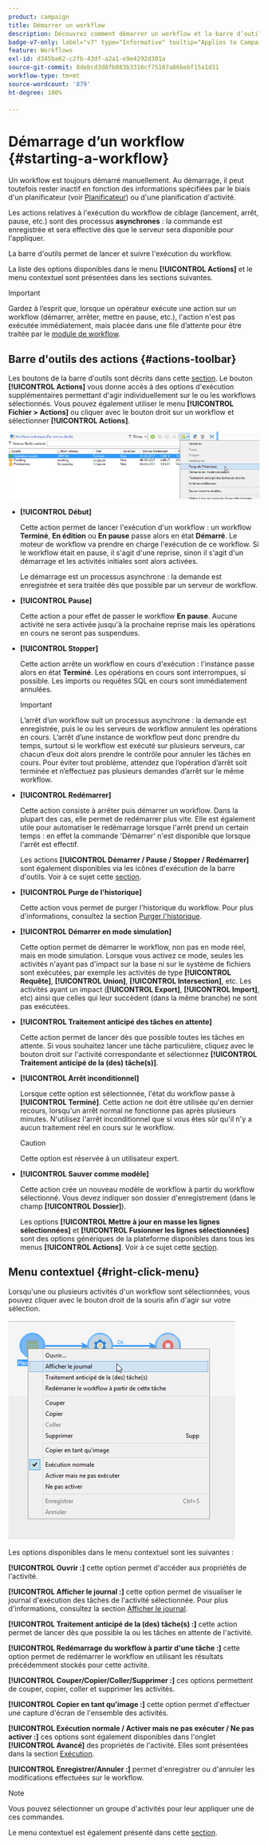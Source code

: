 ```yaml
---
product: campaign
title: Démarrer un workflow
description: Découvrez comment démarrer un workflow et la barre d’outils des actions de workflows ainsi que le menu contextuel
badge-v7-only: label="v7" type="Informative" tooltip="Applies to Campaign Classic v7 only"
feature: Workflows
exl-id: d345ba62-c2fb-43df-a2a1-e9e4292d301a
source-git-commit: 8debcd3d8fb883b3316cf75187a86bebf15a1d31
workflow-type: tm+mt
source-wordcount: '879'
ht-degree: 100%

---
```


# Démarrage dʼun workflow {#starting-a-workflow}



Un workflow est toujours démarré manuellement. Au démarrage, il peut toutefois rester inactif en fonction des informations spécifiées par le biais d&#39;un planificateur (voir [Planificateur](scheduler.md)) ou d&#39;une planification d&#39;activité.

Les actions relatives à l&#39;exécution du workflow de ciblage (lancement, arrêt, pause, etc.) sont des processus **asynchrones** : la commande est enregistrée et sera effective dès que le serveur sera disponible pour l&#39;appliquer.

La barre d&#39;outils permet de lancer et suivre l&#39;exécution du workflow.

La liste des options disponibles dans le menu **[!UICONTROL Actions]** et le menu contextuel sont présentées dans les sections suivantes.

>[!IMPORTANT]
>
>Gardez à l’esprit que, lorsque un opérateur exécute une action sur un workflow (démarrer, arrêter, mettre en pause, etc.), l&#39;action n&#39;est pas exécutée immédiatement, mais placée dans une file d’attente pour être traitée par le [module de workflow](architecture.md).

## Barre d&#39;outils des actions {#actions-toolbar}

Les boutons de la barre d&#39;outils sont décrits dans cette [section](../../campaign/using/marketing-campaign-deliveries.md#building-the-main-target-in-a-workflow). Le bouton **[!UICONTROL Actions]** vous donne accès à des options d&#39;exécution supplémentaires permettant d&#39;agir individuellement sur le ou les workflows sélectionnés. Vous pouvez également utiliser le menu **[!UICONTROL Fichier > Actions]** ou cliquer avec le bouton droit sur un workflow et sélectionner **[!UICONTROL Actions]**.

![](assets/purge_historique.png)

* **[!UICONTROL Début]**

   Cette action permet de lancer l&#39;exécution d&#39;un workflow : un workflow **Terminé**, **En édition** ou **En pause** passe alors en état **Démarré**. Le moteur de workflow va prendre en charge l&#39;exécution de ce workflow. Si le workflow était en pause, il s&#39;agit d&#39;une reprise, sinon il s&#39;agit d&#39;un démarrage et les activités initiales sont alors activées.

   Le démarrage est un processus asynchrone : la demande est enregistrée et sera traitée dès que possible par un serveur de workflow.

* **[!UICONTROL Pause]**

   Cette action a pour effet de passer le workflow **En pause**. Aucune activité ne sera activée jusqu&#39;à la prochaine reprise mais les opérations en cours ne seront pas suspendues.

* **[!UICONTROL Stopper]**

   Cette action arrête un workflow en cours d&#39;exécution : l&#39;instance passe alors en état **Terminé**. Les opérations en cours sont interrompues, si possible. Les imports ou requêtes SQL en cours sont immédiatement annulées.

   >[!IMPORTANT]
   >
   >L’arrêt d’un workflow suit un processus asynchrone : la demande est enregistrée, puis le ou les serveurs de workflow annulent les opérations en cours. L’arrêt d’une instance de workflow peut donc prendre du temps, surtout si le workflow est exécuté sur plusieurs serveurs, car chacun d’eux doit alors prendre le contrôle pour annuler les tâches en cours. Pour éviter tout problème, attendez que l’opération d’arrêt soit terminée et n’effectuez pas plusieurs demandes d’arrêt sur le même workflow.

* **[!UICONTROL Redémarrer]**

   Cette action consiste à arrêter puis démarrer un workflow. Dans la plupart des cas, elle permet de redémarrer plus vite. Elle est également utile pour automatiser le redémarrage lorsque l&#39;arrêt prend un certain temps : en effet la commande &#39;Démarrer&#39; n&#39;est disponible que lorsque l&#39;arrêt est effectif.

   Les actions **[!UICONTROL Démarrer / Pause / Stopper / Redémarrer]** sont également disponibles via les icônes d&#39;exécution de la barre d&#39;outils. Voir à ce sujet cette [section](../../campaign/using/marketing-campaign-deliveries.md#creating-a-targeting-workflow).

* **[!UICONTROL Purge de l&#39;historique]**

   Cette action vous permet de purger l&#39;historique du workflow. Pour plus d&#39;informations, consultez la section [Purger l&#39;historique](monitoring-workflow-execution.md#purging-the-logs).

* **[!UICONTROL Démarrer en mode simulation]**

   Cette option permet de démarrer le workflow, non pas en mode réel, mais en mode simulation. Lorsque vous activez ce mode, seules les activités n&#39;ayant pas d&#39;impact sur la base ni sur le système de fichiers sont exécutées, par exemple les activités de type **[!UICONTROL Requête]**, **[!UICONTROL Union]**, **[!UICONTROL Intersection]**, etc. Les activités ayant un impact (**[!UICONTROL Export]**, **[!UICONTROL Import]**, etc) ainsi que celles qui leur succèdent (dans la même branche) ne sont pas exécutées.

* **[!UICONTROL Traitement anticipé des tâches en attente]**

   Cette action permet de lancer dès que possible toutes les tâches en attente. Si vous souhaitez lancer une tâche particulière, cliquez avec le bouton droit sur l&#39;activité correspondante et sélectionnez **[!UICONTROL Traitement anticipé de la (des) tâche(s)]**.

* **[!UICONTROL Arrêt inconditionnel]**

   Lorsque cette option est sélectionnée, l&#39;état du workflow passe à **[!UICONTROL Terminé]**. Cette action ne doit être utilisée qu&#39;en dernier recours, lorsqu&#39;un arrêt normal ne fonctionne pas après plusieurs minutes. N&#39;utilisez l&#39;arrêt inconditionnel que si vous êtes sûr qu&#39;il n&#39;y a aucun traitement réel en cours sur le workflow.

   >[!CAUTION]
   >
   >Cette option est réservée à un utilisateur expert.

* **[!UICONTROL Sauver comme modèle]**

   Cette action crée un nouveau modèle de workflow à partir du workflow sélectionné. Vous devez indiquer son dossier d&#39;enregistrement (dans le champ **[!UICONTROL Dossier]**).

   Les options **[!UICONTROL Mettre à jour en masse les lignes sélectionnées]** et **[!UICONTROL Fusionner les lignes sélectionnées]** sont des options génériques de la plateforme disponibles dans tous les menus **[!UICONTROL Actions]**. Voir à ce sujet cette [section](../../platform/using/updating-data.md).

## Menu contextuel {#right-click-menu}

Lorsqu&#39;une ou plusieurs activités d&#39;un workflow sont sélectionnées, vous pouvez cliquer avec le bouton droit de la souris afin d&#39;agir sur votre sélection.

![](assets/contextual_menu.png)

Les options disponibles dans le menu contextuel sont les suivantes :

**[!UICONTROL Ouvrir :]** cette option permet d&#39;accéder aux propriétés de l&#39;activité.

**[!UICONTROL Afficher le journal :]** cette option permet de visualiser le journal d&#39;exécution des tâches de l&#39;activité sélectionnée. Pour plus d&#39;informations, consultez la section [Afficher le journal](monitoring-workflow-execution.md#displaying-logs).

**[!UICONTROL Traitement anticipé de la (des) tâche(s) :]** cette action permet de lancer dès que possible la ou les tâches en attente de l&#39;activité.

**[!UICONTROL Redémarrage du workflow à partir d&#39;une tâche :]** cette option permet de redémarrer le workflow en utilisant les résultats précédemment stockés pour cette activité.

**[!UICONTROL Couper/Copier/Coller/Supprimer :]** ces options permettent de couper, copier, coller et supprimer les activités.

**[!UICONTROL Copier en tant qu&#39;image :]** cette option permet d&#39;effectuer une capture d&#39;écran de l&#39;ensemble des activités.

**[!UICONTROL Exécution normale / Activer mais ne pas exécuter / Ne pas activer :]** ces options sont également disponibles dans l&#39;onglet **[!UICONTROL Avancé]** des propriétés de l&#39;activité. Elles sont présentées dans la section [Exécution](advanced-parameters.md#execution).

**[!UICONTROL Enregistrer/Annuler :]** permet d&#39;enregistrer ou d&#39;annuler les modifications effectuées sur le workflow.

>[!NOTE]
>
>Vous pouvez sélectionner un groupe d&#39;activités pour leur appliquer une de ces commandes.

Le menu contextuel est également présenté dans cette [section](../../campaign/using/marketing-campaign-deliveries.md#executing-a-workflow).
